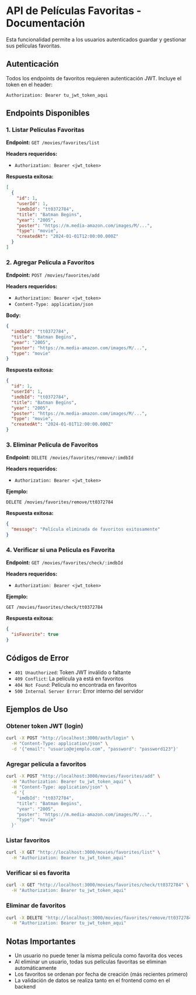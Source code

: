 # API de Películas Favoritas - Documentación

Esta funcionalidad permite a los usuarios autenticados guardar y gestionar sus películas favoritas.

## Autenticación

Todos los endpoints de favoritos requieren autenticación JWT. Incluye el token en el header:

```
Authorization: Bearer tu_jwt_token_aqui
```

## Endpoints Disponibles

### 1. Listar Películas Favoritas

**Endpoint:** `GET /movies/favorites/list`

**Headers requeridos:**
- `Authorization: Bearer <jwt_token>`

**Respuesta exitosa:**
```json
[
  {
    "id": 1,
    "userId": 1,
    "imdbId": "tt0372784",
    "title": "Batman Begins",
    "year": "2005",
    "poster": "https://m.media-amazon.com/images/M/...",
    "type": "movie",
    "createdAt": "2024-01-01T12:00:00.000Z"
  }
]
```

### 2. Agregar Película a Favoritos

**Endpoint:** `POST /movies/favorites/add`

**Headers requeridos:**
- `Authorization: Bearer <jwt_token>`
- `Content-Type: application/json`

**Body:**
```json
{
  "imdbId": "tt0372784",
  "title": "Batman Begins",
  "year": "2005",
  "poster": "https://m.media-amazon.com/images/M/...",
  "type": "movie"
}
```

**Respuesta exitosa:**
```json
{
  "id": 1,
  "userId": 1,
  "imdbId": "tt0372784",
  "title": "Batman Begins",
  "year": "2005",
  "poster": "https://m.media-amazon.com/images/M/...",
  "type": "movie",
  "createdAt": "2024-01-01T12:00:00.000Z"
}
```

### 3. Eliminar Película de Favoritos

**Endpoint:** `DELETE /movies/favorites/remove/:imdbId`

**Headers requeridos:**
- `Authorization: Bearer <jwt_token>`

**Ejemplo:**
```
DELETE /movies/favorites/remove/tt0372784
```

**Respuesta exitosa:**
```json
{
  "message": "Película eliminada de favoritos exitosamente"
}
```

### 4. Verificar si una Película es Favorita

**Endpoint:** `GET /movies/favorites/check/:imdbId`

**Headers requeridos:**
- `Authorization: Bearer <jwt_token>`

**Ejemplo:**
```
GET /movies/favorites/check/tt0372784
```

**Respuesta exitosa:**
```json
{
  "isFavorite": true
}
```

## Códigos de Error

- `401 Unauthorized`: Token JWT inválido o faltante
- `409 Conflict`: La película ya está en favoritos
- `404 Not Found`: Película no encontrada en favoritos
- `500 Internal Server Error`: Error interno del servidor

## Ejemplos de Uso

### Obtener token JWT (login)
```bash
curl -X POST "http://localhost:3000/auth/login" \
  -H "Content-Type: application/json" \
  -d '{"email": "usuario@ejemplo.com", "password": "password123"}'
```

### Agregar película a favoritos
```bash
curl -X POST "http://localhost:3000/movies/favorites/add" \
  -H "Authorization: Bearer tu_jwt_token_aqui" \
  -H "Content-Type: application/json" \
  -d '{
    "imdbId": "tt0372784",
    "title": "Batman Begins",
    "year": "2005",
    "poster": "https://m.media-amazon.com/images/M/...",
    "type": "movie"
  }'
```

### Listar favoritos
```bash
curl -X GET "http://localhost:3000/movies/favorites/list" \
  -H "Authorization: Bearer tu_jwt_token_aqui"
```

### Verificar si es favorita
```bash
curl -X GET "http://localhost:3000/movies/favorites/check/tt0372784" \
  -H "Authorization: Bearer tu_jwt_token_aqui"
```

### Eliminar de favoritos
```bash
curl -X DELETE "http://localhost:3000/movies/favorites/remove/tt0372784" \
  -H "Authorization: Bearer tu_jwt_token_aqui"
```


## Notas Importantes

- Un usuario no puede tener la misma película como favorita dos veces
- Al eliminar un usuario, todas sus películas favoritas se eliminan automáticamente 
- Los favoritos se ordenan por fecha de creación (más recientes primero)
- La validación de datos se realiza tanto en el frontend como en el backend 